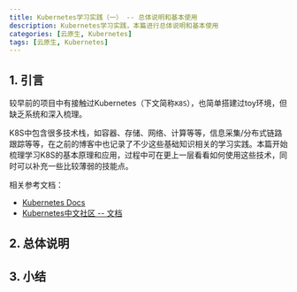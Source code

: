 ```yaml
---
title: Kubernetes学习实践（一） -- 总体说明和基本使用
description: Kubernetes学习实践，本篇进行总体说明和基本使用
categories: [云原生, Kubernetes]
tags: [云原生, Kubernetes]
---
```



## 1. 引言

较早前的项目中有接触过Kubernetes（下文简称`K8S`），也简单搭建过toy环境，但缺乏系统和深入梳理。

K8S中包含很多技术栈，如容器、存储、网络、计算等等，信息采集/分布式链路跟踪等等，在之前的博客中也记录了不少这些基础知识相关的学习实践。本篇开始梳理学习K8S的基本原理和应用，过程中可在更上一层看看如何使用这些技术，同时可以补充一些比较薄弱的技能点。

相关参考文档：
* [Kubernetes Docs](https://kubernetes.io/docs/home/)
* [Kubernetes中文社区 -- 文档](http://docs.kubernetes.org.cn/)

## 2. 总体说明

## 3. 小结

